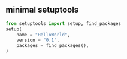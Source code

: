 minimal setuptools
---
```python
from setuptools import setup, find_packages
setup(
    name = "HelloWorld",
    version = "0.1",
    packages = find_packages(),
)
```

